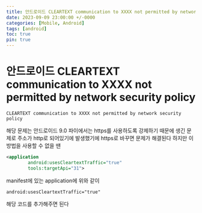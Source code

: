 ```yaml
---
title: 안드로이드 CLEARTEXT communication to XXXX not permitted by network security policy
date: 2023-09-09 23:00:00 +/-0000
categories: [Mobile, Android]
tags: [android]
toc: true
pin: true
---
```


# 안드로이드 CLEARTEXT communication to XXXX not permitted by network security policy

~~~
CLEARTEXT communication to XXXX not permitted by network security policy
~~~

해당 문제는 안드로이드 9.0 파이에서는 https를 사용하도록 강제하기 때문에 생긴 문제로 주소가 http로 되어있기에 발생했기에 https로 바꾸면 문제가 해결된다 하지만 이 방법을 사용할 수 없을 땐

~~~xml
<application
        android:usesCleartextTraffic="true"
        tools:targetApi="31">
~~~

manifest에 있는 application에 위와 같이

~~~xml
android:usesCleartextTraffic="true"
~~~

해당 코드를 추가해주면 된다



